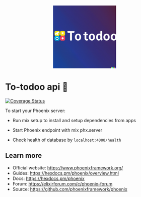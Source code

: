 <p align="center">
  <img src="assets/todo-logo.png" alt="too logo" height="200px"/>
</p>

# To-todoo api 📝

[![Coverage Status](https://coveralls.io/repos/github/JackMortDT/to-do_api/badge.svg?branch=master)](https://coveralls.io/github/JackMortDT/to-do_api?branch=master)

To start your Phoenix server:

-   Run mix setup to install and setup dependencies from apps
-   Start Phoenix endpoint with mix phx.server

-   Check health of database by `localhost:4000/health`

## Learn more

-   Official website: https://www.phoenixframework.org/
-   Guides: https://hexdocs.pm/phoenix/overview.html
-   Docs: https://hexdocs.pm/phoenix
-   Forum: https://elixirforum.com/c/phoenix-forum
-   Source: https://github.com/phoenixframework/phoenix
